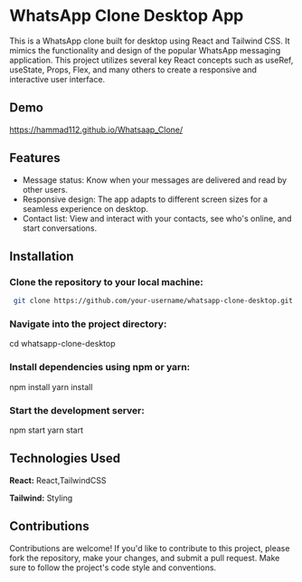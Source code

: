 
# WhatsApp Clone Desktop App

This is a WhatsApp clone built for desktop using React and Tailwind CSS. It mimics the functionality and design of the popular WhatsApp messaging application. This project utilizes several key React concepts such as useRef, useState, Props, Flex, and many others to create a responsive and interactive user interface.




## Demo

https://hammad112.github.io/Whatsaap_Clone/


## Features

- Message status: Know when your messages are delivered and read by other users.
- Responsive design: The app adapts to different screen sizes for a seamless experience on desktop.
- Contact list: View and interact with your contacts, see who's online, and start conversations.



## Installation

### Clone the repository to your local machine:

```bash
 git clone https://github.com/your-username/whatsapp-clone-desktop.git
```
### Navigate into the project directory:
cd whatsapp-clone-desktop

### Install dependencies using npm or yarn:
npm install
yarn install

### Start the development server:
npm start
yarn start


    
## Technologies Used

**React:** React,TailwindCSS

**Tailwind:** Styling


## Contributions

Contributions are welcome! If you'd like to contribute to this project, please fork the repository, make your changes, and submit a pull request. Make sure to follow the project's code style and conventions.


